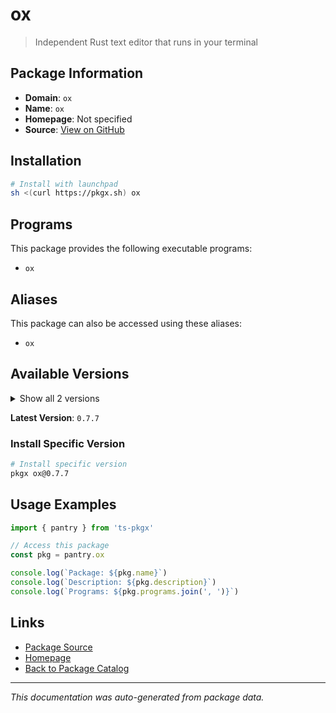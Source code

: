 # ox

> Independent Rust text editor that runs in your terminal

## Package Information

- **Domain**: `ox`
- **Name**: `ox`
- **Homepage**: Not specified
- **Source**: [View on GitHub](https://github.com/pkgxdev/pantry/tree/main/projects/crates.io/ox/package.yml)

## Installation

```bash
# Install with launchpad
sh <(curl https://pkgx.sh) ox
```

## Programs

This package provides the following executable programs:

- `ox`

## Aliases

This package can also be accessed using these aliases:

- `ox`

## Available Versions

<details>
<summary>Show all 2 versions</summary>

- `0.7.7`, `0.7.6`

</details>

**Latest Version**: `0.7.7`

### Install Specific Version

```bash
# Install specific version
pkgx ox@0.7.7
```

## Usage Examples

```typescript
import { pantry } from 'ts-pkgx'

// Access this package
const pkg = pantry.ox

console.log(`Package: ${pkg.name}`)
console.log(`Description: ${pkg.description}`)
console.log(`Programs: ${pkg.programs.join(', ')}`)
```

## Links

- [Package Source](https://github.com/pkgxdev/pantry/tree/main/projects/crates.io/ox/package.yml)
- [Homepage](#)
- [Back to Package Catalog](../package-catalog.md)

---

*This documentation was auto-generated from package data.*

